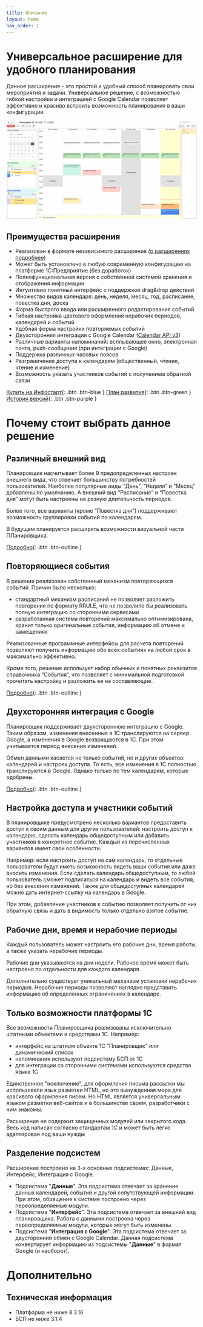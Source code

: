 ```yaml
---
title: Описание
layout: home
nav_order: 1
---
```


# Универсальное расширение для удобного планирования

Данное расширение - это простой и удобный способ планировать свои мероприятия и задачи. Универсальное решение, с возможностью гибкой настройки и интеграцией с Google Calendar позволяет эффективно и красиво встроить возможность планирования в ваши конфигурации.

![Основная страница](./img/main_page.png)

## Преимущества расширения

- Реализован в формате независимого расширения ([о расширениях подробнее][8])
- Может быть установлено в любую современную конфигурацию на платформе 1С:Предприятие (без доработок)
- Полнофункциональная версия с собственной системой хранения и отображения информации
- Интуитивно понятный интерфейс с поддержкой drag&drop действий
- Множество видов календаря: день, неделя, месяц, год, расписание, повестка дня, доска
- Форма быстрого ввода или расширенного редактирования событий
- Гибкая настройка цветового оформления нерабочих периодов, календарей и событий
- Удобная форма настройки повторяемых событий
- Двухсторонняя интеграция с Google Calendar ([Calendar API v3][1])
- Различные варианты напоминаний: всплывающее окно, электронная почта, push-сообщения (при интеграции с Google)
- Поддержка различных часовых поясов
- Разграничение доступа к календарям (общественный, чтение, чтение и изменение)
- Возможность указать участников событий с получением обратной связи

[Купить на Инфостарт][2]{: .btn .btn-blue } [План развития][3]{: .btn .btn-green } [История версий][4]{: .btn .btn-purple }

# Почему стоит выбрать данное решение

## Различный внешний вид

Планировщик насчитывает более 9 предопределенных настроек внешнего вида, что отвечает большинству потребностей пользователей. Наиболее популярные виды “День”, “Неделя” и “Месяц” добавлены по умолчанию. А внешний вид “Расписание” и “Повестка дня” могут быть настроены на разную длительность периодов.

Более того, все варианты (кроме “Повестка дня”) поддерживают возможность группировки событий по календарям.

В будущем планируется расширять возможности визуальной части ПЛанировщика.

[Подробно][5]{: .btn .btn-outline }

## Повторяющиеся события

В решении реализован собственный механизм повторяющихся событий. Причин было несколько:
- стандартный механизм расписаний не позволяет разложить повторения по формату RRULE, что не позволило бы реализовать полную интеграцию со сторонними сервисами
- разработанная система повторений максимально оптимизирована, хранит только оригинальные события, информацию об отмене и замещениях

Реализованные программные интерфейсы для расчета повторений позволяют получить информацию обо всех событиях на любой срок в максимально эффективно.

Кроме того, решение использует набор обычных и понятных реквизитов справочника “События”, что позволяет с минимальной подготовкой прочитать настройку и разложить ее на составляющие.

[Подробно][6]{: .btn .btn-outline }

## Двухсторонняя интеграция с Google

Планировщик поддерживает двухстороннюю интеграцию с Google. Таким образом, изменения внесенные в 1С транслируются на сервер Google, а изменения в Google возвращаются в 1С. При этом учитывается период внесения изменений. 

Обмен данными касается не только событий, но и других объектов: календарей и настроек доступа. То есть, все изменения в 1С полностью транслируются в Google. Однако только по тем календарям, которые одобрены.

[Подробно][7]{: .btn .btn-outline }

## Настройка доступа и участники событий

В планировщике предусмотрено несколько вариантов предоставить доступ к своим данным для других пользователей: настроить доступ к календарю, сделать календарь общедоступным или добавить участников в конкретное событие. Каждый из перечисленных вариантов имеет свои особенности. 

Например: если настроить доступ на сам календарь, то отдельные пользователи будут иметь возможность видеть ваши события или даже вносить изменения. Если сделать календарь общедоступным, то любой пользователь сможет подписаться на календарь и видеть все события, но без внесения изменений. Также для общедоступных календарей можно дать интернет-ссылку на календарь в Google.

При этом, добавление участников к событию позволяет получить от них обратную связь и дать в видимость только отдельно взятое событие.

## Рабочие дни, время и нерабочие периоды

Каждый пользователь может настроить его рабочие дни, время работы, а также указать нерабочие периоды.

Рабочие дни указываются на дни недели. Рабочее время может быть настроено по отдельности для каждого календаря.

Дополнительно существует уникальный механизм установки нерабочих периодов. Нерабочие периоды позволяют наглядно представить информацию об определенных ограничениях в календаре.

## Только возможности платформы 1С

Все возможности Планировщика реализованы исключительно штатными объектами и средствами 1С. Например:

- интерфейс на штатном объекте 1С “Планировщик” или динамический список
- напоминания используют подсистему БСП от 1С
- для интеграции со сторонними системами используются средства языка 1С

Единственное "исключение", для оформления письма рассылки мы использовали язык разметки HTML, но это вынужденная мера для красивого оформления писем. Но HTML является универсальным языком разметки веб-сайтов и в большинстве своем, разработчики с ним знакомы.

Расширение не содержит защищенных модулей или закрытого кода. Весь код написан согласно стандартам 1С и может быть легко адаптирован под ваши нужды

## Разделение подсистем

Расширение построено на 3-х основных подсистемах: Данные, Интерфейс, Интеграция с Google. 

- Подсистема "**Данные**". Эта подсистема отвечает за хранение данных календарей, событий и другой сопутствующей информации. При этом, обращение к системе построено через переопределяемые модули.
- Подсистема "**Интерфейс**". Эта подсистема отвечает за внешний вид планировщика. Работа с данными построена через переопределяемые модули, которые могут быть изменены.
- Подсистема "**Интеграция с Google**". Эта подсистема отвечает за двусторонний обмен с Google Calendar. Данная подсистема конвертирует информацию из подсистемы "**Данные**" в формат Google (и наоборот).

# Дополнительно

## Техническая информация

- Платформа не ниже 8.3.16
- БСП не ниже 3.1.4

[1]: https://developers.google.com/calendar/api/v3/reference
[2]: https://infostart.ru/public/333366
[3]: ./docs/21_future.html
[4]: ./docs/20_history.html
[5]: ./docs/2_main_view.html
[6]: ./docs/3_repeat.html
[7]: ./docs/5_link_google.html
[8]: https://v8.1c.ru/platforma/rasshireniya/